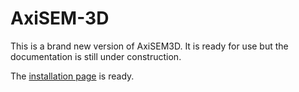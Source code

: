 # AxiSEM-3D
This is a brand new version of AxiSEM3D. It is ready for use but the documentation is still under construction.

The [installation page](https://github.com/kuangdai/AxiSEM-3D/wiki/Installation) is ready.

